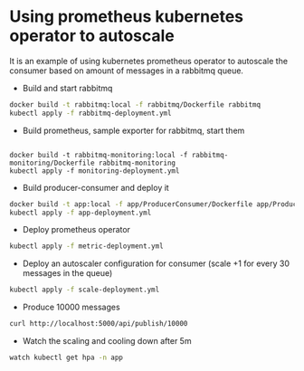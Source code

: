 # Using prometheus kubernetes operator to autoscale

It is an example of using kubernetes prometheus operator to autoscale the consumer
based on amount of messages in a rabbitmq queue.

 - Build and start rabbitmq

```bash
docker build -t rabbitmq:local -f rabbitmq/Dockerfile rabbitmq
kubectl apply -f rabbitmq-deployment.yml
```
 - Build prometheus, sample exporter for rabbitmq, start them

```

docker build -t rabbitmq-monitoring:local -f rabbitmq-monitoring/Dockerfile rabbitmq-monitoring
kubectl apply -f monitoring-deployment.yml
```

 - Build producer-consumer and deploy it

```bash
docker build -t app:local -f app/ProducerConsumer/Dockerfile app/ProducerConsumer
kubectl apply -f app-deployment.yml
```
 - Deploy prometheus operator

```bash
kubectl apply -f metric-deployment.yml
```

 - Deploy an autoscaler configuration for consumer (scale +1 for every 30 messages in the queue)

```bash
kubectl apply -f scale-deployment.yml
```
 - Produce 10000 messages

```bash
curl http://localhost:5000/api/publish/10000
```

 - Watch the scaling and cooling down after 5m

```bash
watch kubectl get hpa -n app
```
